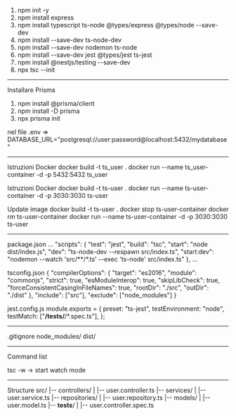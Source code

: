1. npm init -y
3. npm install express
4. npm install typescript ts-node @types/express @types/node --save-dev
5. npm install --save-dev ts-node-dev
6. npm install --save-dev nodemon ts-node
7. npm install --save-dev jest @types/jest ts-jest
8. npm install @nestjs/testing --save-dev
9. npx tsc --init


------------------------------------------------------------------------------------------------------------------------------------------------------------------------


Installare Prisma
1. npm install @prisma/client
2. npm install -D prisma
3. npx prisma init

nel file .env => DATABASE_URL="postgresql://user:password@localhost:5432/mydatabase"


------------------------------------------------------------------------------------------------------------------------------------------------------------------------


Istruzioni Docker
docker build -t ts_user .
docker run --name ts_user-container -d -p 5432:5432 ts_user

Istruzioni Docker
docker build -t ts-user .
docker run --name ts-user-container -d -p 3030:3030 ts-user

Update image
docker build -t ts-user .
docker stop ts-user-container
docker rm ts-user-container
docker run --name ts-user-container -d -p 3030:3030 ts-user

------------------------------------------------------------------------------------------------------------------------------------------------------------------------

package.json
...
  "scripts": {
    "test": "jest",
    "build": "tsc",
    "start": "node dist/index.js",
    "dev": "ts-node-dev --respawn src/index.ts",
    "start:dev": "nodemon --watch 'src/**/*.ts' --exec 'ts-node' src/index.ts"
  },
...

tsconfig.json
{
  "compilerOptions": {
    "target": "es2016",
    "module": "commonjs",
    "strict": true,
    "esModuleInterop": true,
    "skipLibCheck": true,
    "forceConsistentCasingInFileNames": true,
    "rootDir": "./src",
    "outDir": "./dist"
  },
  "include": ["src"],
  "exclude": ["node_modules"]
}

jest.config.js
module.exports = {
  preset: "ts-jest",
  testEnvironment: "node",
  testMatch: ["**/__tests__/**/*.spec.ts"],
};


------------------------------------------------------------------------------------------------------------------------------------------------------------------------


.gitignore
node_modules/
dist/


------------------------------------------------------------------------------------------------------------------------------------------------------------------------


Command list

tsc -w     ->     start watch mode


------------------------------------------------------------------------------------------------------------------------------------------------------------------------


Structure
src/
|-- controllers/
|   |-- user.controller.ts
|-- services/
|   |-- user.service.ts
|-- repositories/
|   |-- user.repository.ts
|-- models/
|   |-- user.model.ts
|-- __tests__/
|   |-- user.controller.spec.ts